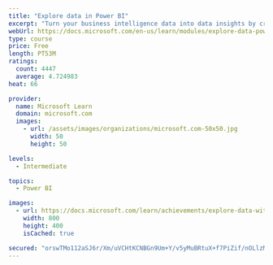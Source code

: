 ```yaml
---
title: "Explore data in Power BI"
excerpt: "Turn your business intelligence data into data insights by creating and configuring Power BI dashboards."
webUrl: https://docs.microsoft.com/en-us/learn/modules/explore-data-power-bi/
type: course
price: Free
length: PT53M
ratings:
  count: 4447
  average: 4.724983
heat: 66

provider:
  name: Microsoft Learn
  domain: microsoft.com
  images:
    - url: /assets/images/organizations/microsoft.com-50x50.jpg
      width: 50
      height: 50

levels:
  - Intermediate

topics:
  - Power BI

images:
  - url: https://docs.microsoft.com/learn/achievements/explore-data-with-power-bi-desktop-social.png
    width: 800
    height: 400
    isCached: true

secured: "orswTMo112aSJ6r/Xm/uVCHtKCNBGn9Um+Y/v5yMuBRtuX+f7PiZif/nOLlzMQxkKoc1zPsjtbbdG3+jEWvEnI1ga3imrp78BKkCIsxe2fzKHTK+1Rx9mz4mVwADJTmmw96nBB+ATCNCyR1oIRtVePfAsjJ0Jm1jdqCJojI0JC523pMcZZGc5etKSHgD8JgIsFyeq3K3EQU1t4SR5J+KnrdO1SyP5C6/y6u3UnxxUSAgkLwV0bdNSfAeaO6OoxlXPj/EpOlAPLCSRkUvOmMPS2TJRvc9slGCSYU28dbnQFGCndzG3rgchx9+QFRQsyiVjJ+WZRv+54QmY85ivQeisy/9q1pKsBgVfbzNFsFX0EqoJqGs5G6dNgoJnjgpgt7ezbuGfN3dc7YfFhyBdYm86tiX/mBqSAuFo4usbMmVmFo=;r4O5K4tE0l4Zl2WOfEZOxg=="
---
```


